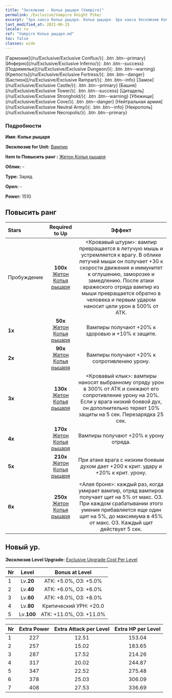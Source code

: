 ```yaml
---
title: "Эксклюзив - Копье рыцаря (Vampire)"
permalink: /Exclusive/Vampire Knight Pike/
excerpt: "Эра хаоса Копье рыцаря. Копье рыцаря. Эра хаоса Эксклюзив Копье рыцаря. Вампир Эксклюзив."
last_modified_at: 2021-06-15
locale: ru
ref: "Vampire Копье рыцаря.md"
toc: false
classes: wide
---
```

 [Гармония](/ru/Exclusive/Exclusive Conflux/){: .btn .btn--primary} [Инферно](/ru/Exclusive/Exclusive Inferno/){: .btn .btn--success} [Подземелье](/ru/Exclusive/Exclusive Dungeon/){: .btn .btn--warning} [Крепость](/ru/Exclusive/Exclusive Fortress/){: .btn .btn--danger} [Бастион](/ru/Exclusive/Exclusive Rampart/){: .btn .btn--info} [Замок](/ru/Exclusive/Exclusive Castle/){: .btn .btn--primary} [Башня](/ru/Exclusive/Exclusive Tower/){: .btn .btn--success} [Цитадель](/ru/Exclusive/Exclusive Stronghold/){: .btn .btn--warning} [Убежище](/ru/Exclusive/Exclusive Cove/){: .btn .btn--danger} [Нейтральная армия](/ru/Exclusive/Exclusive Neutral Army/){: .btn .btn--info} [Некрополь](/ru/Exclusive/Exclusive Necropolis/){: .btn .btn--primary} 

### Подробности
 **Имя: Копье рыцаря** 

 **Эксклюзив for Unit:** [Вампир](/ru/units/Vampire/) 

 **Item to Повысить ранг :** [Жетон Копья рыцаря](/ItemsRU/con_916/)

 **Облик:** -

 **Type:** Заряд

 **Open:** -

 **Power:** 1510

## Повысить ранг 

  |     Stars    |  Required to Up | Эффект |
  |:-------------|:---------------:|:---------------:|
  |  Пробуждение  | **100x** [Жетон Копья рыцаря](/ItemsRU/con_916/) | <Кровавый штурм>: вампир превращается в летучую мышь и устремляется к врагу. В облике летучей мыши он получает +30 к скорости движения и иммунитет к оглушению, заморозке и замедлению. После атаки вражеского отряда вампир из мыши превращается обратно в человека и первым ударом наносит цели урон в 500% от АТК. |
  | **1x** <i class="fas fa-star"/> | **50x** [Жетон Копья рыцаря](/ItemsRU/con_916/) | Вампиры получают +20% к здоровью и +10% к защите. |
  | **2x** <i class="fas fa-star"/> | **90x** [Жетон Копья рыцаря](/ItemsRU/con_916/) | Вампиры получают +20% к сопротивлению урону. |
  | **3x** <i class="fas fa-star"/> | **130x** [Жетон Копья рыцаря](/ItemsRU/con_916/) | <Кровавый клык>: вампиры наносят выбранному отряду урон в 300% от АТК и снижают его сопротивление урону на 20%. Если у врага низкий боевой дух, он дополнительно теряет 10% защиты на 5 сек. Перезарядка 25 сек. |
  | **4x** <i class="fas fa-star"/> | **170x** [Жетон Копья рыцаря](/ItemsRU/con_916/) | Вампиры получают +20% к урону отряда. |
  | **5x** <i class="fas fa-star"/> | **210x** [Жетон Копья рыцаря](/ItemsRU/con_916/) | При атаке врага с низким боевым духом дает +200 к крит. удару и +20% к крит. урону. |
  | **6x** <i class="fas fa-star"/> | **250x** [Жетон Копья рыцаря](/ItemsRU/con_916/) | <Алая броня>: каждый раз, когда умирает вампир, отряд вампиров получает щит на 5% от макс. ОЗ. При каждом срабатывании этого умения прибавляется еще один щит на 5%, до максимума в 45% от макс. ОЗ. Каждый щит действует 5 сек. |


## Новый ур.
 **Эксклюзив Level Upgrade:** [Exclusive Upgrade Cost Per Level](/Exclusive/ExclusiveUpgradeCostPerLevel/)

  |  Nr  |   Level  | Bonus at Level |
  |:-----|:--------:|:--------------:|
  | 1 | Lv.**20** | АТК: +5.0%, ОЗ: +5.0% |
  | 2 | Lv.**40** | АТК: +6.0%, ОЗ: +6.0% |
  | 3 | Lv.**60** | АТК: +8.0%, ОЗ: +8.0% |
  | 4 | Lv.**80** | Критический УРН: +20.0 |
  | 5 | Lv.**100** | АТК: +11.0%, ОЗ: +11.0% |


  |  Nr  |  Extra Power | Extra Attack per Level | Extra HP per Level |
  |:-----|:--------:|:--------:|:--------:|
  | 1 | 227 | 12.51 | 153.04 |
  | 2 | 257 | 15.02 | 183.65 |
  | 3 | 287 | 17.52 | 214.26 |
  | 4 | 317 | 20.02 | 244.87 |
  | 5 | 347 | 22.52 | 275.48 |
  | 6 | 378 | 25.03 | 306.09 |
  | 7 | 408 | 27.53 | 336.69 |


